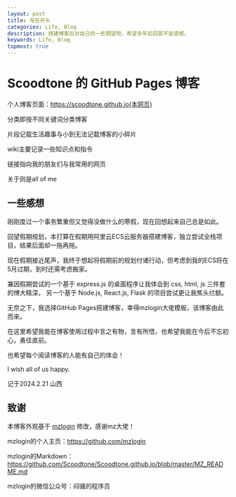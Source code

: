 ```yaml
---
layout: post
title: 写在开头
categories: Life, Blog
description: 搭建博客后对自己的一些期望吧，希望多年后回首不留遗憾。
keywords: Life, Blog
topmost: true
---
```


# Scoodtone 的 GitHub Pages 博客

个人博客页面：https://scoodtone.github.io(本网页)

分类即按不同关键词分类博客

片段记载生活趣事与小到无法记载博客的小碎片

wiki主要记录一些知识点和指令

链接指向我的朋友们与我常用的网页

关于则是all of me

## 一些感想

刚刚度过一个事务繁重但又觉得没做什么的寒假，现在回想起来自己总是如此。

回望假期规划，本打算在假期用阿里云ECS云服务器搭建博客，独立尝试全栈项目，结果后面却一拖再拖。

现在假期接近尾声，我终于想起将假期前的规划付诸行动，但考虑到我的ECS将在5月过期，到时还需考虑搬家。

兼因假期尝试的一个基于 express.js 的桌面程序让我体会到 css, html, js 三件套的博大精深， 另一个基于 Node.js, React.js, Flask 的项目尝试更让我焦头烂额。

无奈之下，我选择GitHub Pages搭建博客，幸得mzlogin大佬模板，该博客由此而来。

在这里希望我能在博客使用过程中言之有物，言有所悟，也希望我能在今后不忘初心，勇往直前。

也希望每个阅读博客的人能有自己的体会！

I wish all of us happy.

记于2024.2.21 山西

## 致谢

本博客外观基于 [mzlogin](https://github.com/mzlogin/mzlogin.github.io) 修改，感谢mz大佬！

mzlogin的个人主页：https://github.com/mzlogin

mzlogin的Markdown：https://github.com/Scoodtone/Scoodtone.github.io/blob/master/MZ_README.md

mzlogin的微信公众号：闷骚的程序员
